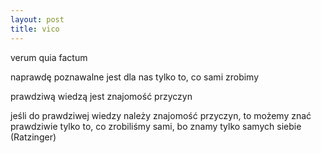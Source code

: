```yaml
---
layout: post
title: vico
---
```


verum quia factum

naprawdę poznawalne jest dla nas tylko to, co sami zrobimy

prawdziwą wiedzą jest znajomość przyczyn

jeśli do prawdziwej wiedzy należy znajomość przyczyn, to możemy znać prawdziwie tylko to,
co zrobiliśmy sami, bo znamy tylko samych siebie (Ratzinger)
